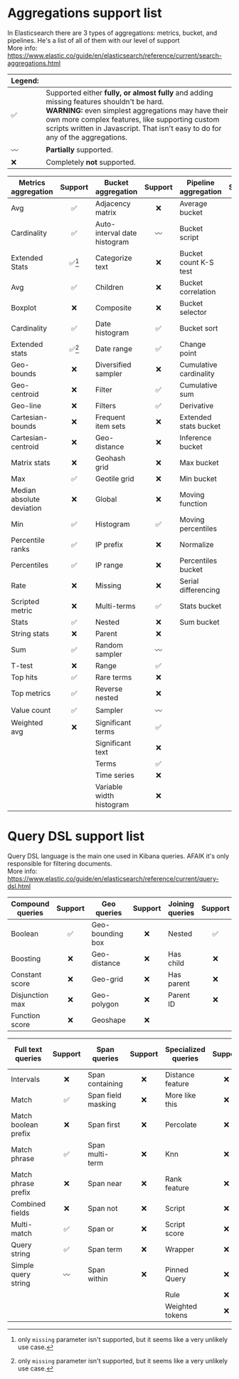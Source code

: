 # Aggregations support list

In Elasticsearch there are 3 types of aggregations: metrics, bucket, and pipelines. He's a list of all of them with our level of support<br>
More info: https://www.elastic.co/guide/en/elasticsearch/reference/current/search-aggregations.html

| Legend:            | <!-- -->                                                                                                                                                                                                                                                                       |
|--------------------|--------------------------------------------------------------------------------------------------------------------------------------------------------------------------------------------------------------------------------------------------------------------------------|
| :white_check_mark: | Supported either <b>fully, or almost fully </b>and adding missing features shouldn't be hard.<br><b>WARNING:</b> even simplest aggregations may have their own more complex features, like supporting custom scripts written in Javascript. That isn't easy to do for any of the aggregations. |
| :wavy_dash:        | <b>Partially</b> supported.                                                                                                                                                                                                                                                    |
| :x:                | Completely <b>not</b> supported.                                                                                                                                                                                                                                               |

 Metrics aggregation       |        Support         | Bucket aggregation           |      Support       | Pipeline aggregation   |      Support       |
---------------------------|:----------------------:|------------------------------|:------------------:|------------------------|:------------------:|
 Avg                       |   :white_check_mark:   | Adjacency matrix             |        :x:         | Average bucket         | :white_check_mark: |
 Cardinality               |   :white_check_mark:   | Auto-interval date histogram |    :wavy_dash:     | Bucket script          |     :wavy_dash:    |
 Extended Stats            | :white_check_mark:[^1] | Categorize text              |        :x:         | Bucket count K-S test  |        :x:         |
 Avg                       |   :white_check_mark:   | Children                     |        :x:         | Bucket correlation     |        :x:         |
 Boxplot                   |          :x:           | Composite                    |        :x:         | Bucket selector        |        :x:         |
 Cardinality               |   :white_check_mark:   | Date histogram               | :white_check_mark: | Bucket sort            |        :x:         |
 Extended stats            | :white_check_mark:[^1] | Date range                   | :white_check_mark: | Change point           |        :x:         |
 Geo-bounds                |          :x:           | Diversified sampler          |        :x:         | Cumulative cardinality |        :x:         |
 Geo-centroid              |          :x:           | Filter                       | :white_check_mark: | Cumulative sum         | :white_check_mark: |
 Geo-line                  |          :x:           | Filters                      | :white_check_mark: | Derivative             | :white_check_mark: |
 Cartesian-bounds          |          :x:           | Frequent item sets           |        :x:         | Extended stats bucket  |        :x:         |
 Cartesian-centroid        |          :x:           | Geo-distance                 |        :x:         | Inference bucket       |        :x:         |
 Matrix stats              |          :x:           | Geohash grid                 |        :x:         | Max bucket             | :white_check_mark: |
 Max                       |   :white_check_mark:   | Geotile grid                 |        :x:         | Min bucket             | :white_check_mark: |
 Median absolute deviation |          :x:           | Global                       |        :x:         | Moving function        |    :wavy_dash:     |
 Min                       |   :white_check_mark:   | Histogram                    | :white_check_mark: | Moving percentiles     |        :x:         |
 Percentile ranks          |   :white_check_mark:   | IP prefix                    |        :x:         | Normalize              |        :x:         |
 Percentiles               |   :white_check_mark:   | IP range                     |        :x:         | Percentiles bucket     |        :x:         |
 Rate                      |          :x:           | Missing                      |        :x:         | Serial differencing    | :white_check_mark: |
 Scripted metric           |          :x:           | Multi-terms                  | :white_check_mark: | Stats bucket           |        :x:         |
 Stats                     |   :white_check_mark:   | Nested                       |        :x:         | Sum bucket             | :white_check_mark: |
 String stats              |          :x:           | Parent                       |        :x:         |
 Sum                       |   :white_check_mark:   | Random sampler               |    :wavy_dash:     |
 T-test                    |          :x:           | Range                        | :white_check_mark: |
 Top hits                  |   :white_check_mark:   | Rare terms                   |        :x:         |
 Top metrics               |   :white_check_mark:   | Reverse nested               |        :x:         |
 Value count               |   :white_check_mark:   | Sampler                      |    :wavy_dash:     |
 Weighted avg              |          :x:           | Significant terms            | :white_check_mark: |
|                          |                        | Significant text             |        :x:         |
|                          |                        | Terms                        | :white_check_mark: |
|                          |                        | Time series                  |        :x:         |
|                          |                        | Variable width histogram     |        :x:         |

[^1]: only `missing` parameter isn't supported, but it seems like a very unlikely use case.

# Query DSL support list

Query DSL language is the main one used in Kibana queries. AFAIK it's only responsible for filtering documents.<br>
More info: https://www.elastic.co/guide/en/elasticsearch/reference/current/query-dsl.html

 Compound queries |      Support       | Geo queries      | Support | Joining queries |      Support       | Other          |      Support       |
|-----------------|:------------------:|------------------|:-------:|-----------------|:------------------:|----------------|:------------------:|
| Boolean         | :white_check_mark: | Geo-bounding box |   :x:   | Nested          | :white_check_mark: | Match all      | :white_check_mark: |
| Boosting        |        :x:         | Geo-distance     |   :x:   | Has child       |        :x:         | Match none     |        :x:         | 
| Constant score  |        :x:         | Geo-grid         |   :x:   | Has parent      |        :x:         | Text expansion |        :x:         |
| Disjunction max |        :x:         | Geo-polygon      |   :x:   | Parent ID       |        :x:         | Shape          |        :x:         |
| Function score  |        :x:         | Geoshape         |   :x:   |

 Full text queries     |      Support       | Span queries       | Support | Specialized queries  | Support | Term-level queries |      Support       |
|----------------------|:------------------:|--------------------|:-------:|----------------------|:-------:|--------------------|:------------------:|
| Intervals            |        :x:         | Span containing    |   :x:   | Distance feature     |   :x:   | Exists             | :white_check_mark: |
| Match                | :white_check_mark: | Span field masking |   :x:   | More like this       |   :x:   | Fuzzy              |        :x:         |
| Match boolean prefix |        :x:         | Span first         |   :x:   | Percolate            |   :x:   | IDs                | :white_check_mark: |
| Match phrase         | :white_check_mark: | Span multi-term    |   :x:   | Knn                  |   :x:   | Prefix             | :white_check_mark: |
| Match phrase prefix  |        :x:         | Span near          |   :x:   | Rank feature         |   :x:   | Range              | :white_check_mark: |
| Combined fields      |        :x:         | Span not           |   :x:   | Script               |   :x:   | Regexp             | :white_check_mark: |
| Multi-match          | :white_check_mark: | Span or            |   :x:   | Script score         |   :x:   | Term               | :white_check_mark: |
| Query string         | :white_check_mark: | Span term          |   :x:   | Wrapper              |   :x:   | Terms              | :white_check_mark: |
| Simple query string  |    :wavy_dash:     | Span within        |   :x:   | Pinned Query         |   :x:   | Terms set          |        :x:         |
|                      |                    |                    |         | Rule                 |   :x:   | Wildcard           | :white_check_mark: |
|                      |                    |                    |         | Weighted tokens      |   :x:   |